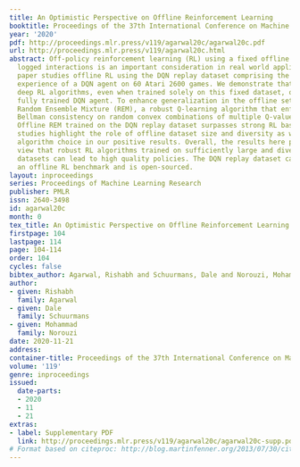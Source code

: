 ```yaml
---
title: An Optimistic Perspective on Offline Reinforcement Learning
booktitle: Proceedings of the 37th International Conference on Machine Learning
year: '2020'
pdf: http://proceedings.mlr.press/v119/agarwal20c/agarwal20c.pdf
url: http://proceedings.mlr.press/v119/agarwal20c.html
abstract: Off-policy reinforcement learning (RL) using a fixed offline dataset of
  logged interactions is an important consideration in real world applications. This
  paper studies offline RL using the DQN replay dataset comprising the entire replay
  experience of a DQN agent on 60 Atari 2600 games. We demonstrate that recent off-policy
  deep RL algorithms, even when trained solely on this fixed dataset, outperform the
  fully trained DQN agent. To enhance generalization in the offline setting, we present
  Random Ensemble Mixture (REM), a robust Q-learning algorithm that enforces optimal
  Bellman consistency on random convex combinations of multiple Q-value estimates.
  Offline REM trained on the DQN replay dataset surpasses strong RL baselines. Ablation
  studies highlight the role of offline dataset size and diversity as well as the
  algorithm choice in our positive results. Overall, the results here present an optimistic
  view that robust RL algorithms trained on sufficiently large and diverse offline
  datasets can lead to high quality policies. The DQN replay dataset can serve as
  an offline RL benchmark and is open-sourced.
layout: inproceedings
series: Proceedings of Machine Learning Research
publisher: PMLR
issn: 2640-3498
id: agarwal20c
month: 0
tex_title: An Optimistic Perspective on Offline Reinforcement Learning
firstpage: 104
lastpage: 114
page: 104-114
order: 104
cycles: false
bibtex_author: Agarwal, Rishabh and Schuurmans, Dale and Norouzi, Mohammad
author:
- given: Rishabh
  family: Agarwal
- given: Dale
  family: Schuurmans
- given: Mohammad
  family: Norouzi
date: 2020-11-21
address: 
container-title: Proceedings of the 37th International Conference on Machine Learning
volume: '119'
genre: inproceedings
issued:
  date-parts:
  - 2020
  - 11
  - 21
extras:
- label: Supplementary PDF
  link: http://proceedings.mlr.press/v119/agarwal20c/agarwal20c-supp.pdf
# Format based on citeproc: http://blog.martinfenner.org/2013/07/30/citeproc-yaml-for-bibliographies/
---
```

